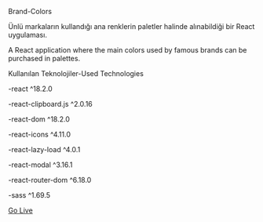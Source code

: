 
Brand-Colors

Ünlü markaların kullandığı ana renklerin paletler halinde alınabildiği bir React uygulaması.

A React application where the main colors used by famous brands can be purchased in palettes.

Kullanılan Teknolojiler-Used Technologies

-react  ^18.2.0

-react-clipboard.js  ^2.0.16

-react-dom  ^18.2.0

-react-icons  ^4.11.0

-react-lazy-load  ^4.0.1

-react-modal  ^3.16.1

-react-router-dom  ^6.18.0

-sass  ^1.69.5

  
[Go Live](https://brand-colors-seven.vercel.app/)

  

